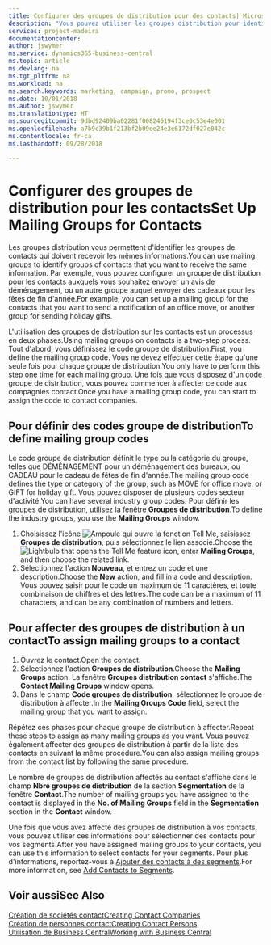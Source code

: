 ```yaml
---
title: Configurer des groupes de distribution pour des contacts| Microsoft Docs
description: "Vous pouvez utiliser les groupes distribution pour identifier les groupes contacts qui doivent recevoir les mêmes informations, par exemple, pour une promotion marketing ou une promotion."
services: project-madeira
documentationcenter: 
author: jswymer
ms.service: dynamics365-business-central
ms.topic: article
ms.devlang: na
ms.tgt_pltfrm: na
ms.workload: na
ms.search.keywords: marketing, campaign, promo, prospect
ms.date: 10/01/2018
ms.author: jswymer
ms.translationtype: HT
ms.sourcegitcommit: 9dbd92409ba02281f008246194f3ce0c53e4e001
ms.openlocfilehash: a7b9c39b1f213bf2b09ee24e3e6172df027e042c
ms.contentlocale: fr-ca
ms.lasthandoff: 09/28/2018

---
```

# <a name="set-up-mailing-groups-for-contacts"></a><span data-ttu-id="13cfb-103">Configurer des groupes de distribution pour les contacts</span><span class="sxs-lookup"><span data-stu-id="13cfb-103">Set Up Mailing Groups for Contacts</span></span>
<span data-ttu-id="13cfb-104">Les groupes distribution vous permettent d'identifier les groupes de contacts qui doivent recevoir les mêmes informations.</span><span class="sxs-lookup"><span data-stu-id="13cfb-104">You can use mailing groups to identify groups of contacts that you want to receive the same information.</span></span> <span data-ttu-id="13cfb-105">Par exemple, vous pouvez configurer un groupe de distribution pour les contacts auxquels vous souhaitez envoyer un avis de déménagement, ou un autre groupe auquel envoyer des cadeaux pour les fêtes de fin d'année.</span><span class="sxs-lookup"><span data-stu-id="13cfb-105">For example, you can set up a mailing group for the contacts that you want to send a notification of an office move, or another group for sending holiday gifts.</span></span>

<span data-ttu-id="13cfb-106">L'utilisation des groupes de distribution sur les contacts est un processus en deux phases.</span><span class="sxs-lookup"><span data-stu-id="13cfb-106">Using mailing groups on contacts is a two-step process.</span></span> <span data-ttu-id="13cfb-107">Tout d'abord, vous définissez le code groupe de distribution.</span><span class="sxs-lookup"><span data-stu-id="13cfb-107">First, you define the mailing group code.</span></span> <span data-ttu-id="13cfb-108">Vous ne devez effectuer cette étape qu'une seule fois pour chaque groupe de distribution.</span><span class="sxs-lookup"><span data-stu-id="13cfb-108">You only have to perform this step one time for each mailing group.</span></span> <span data-ttu-id="13cfb-109">Une fois que vous disposez d'un code groupe de distribution, vous pouvez commencer à affecter ce code aux compagnies contact.</span><span class="sxs-lookup"><span data-stu-id="13cfb-109">Once you have a mailing group code, you can start to assign the code to contact companies.</span></span>

## <a name="to-define-mailing-group-codes"></a><span data-ttu-id="13cfb-110">Pour définir des codes groupe de distribution</span><span class="sxs-lookup"><span data-stu-id="13cfb-110">To define mailing group codes</span></span>
<span data-ttu-id="13cfb-111">Le code groupe de distribution définit le type ou la catégorie du groupe, telles que DÉMÉNAGEMENT pour un déménagement des bureaux, ou CADEAU pour le cadeau de fêtes de fin d'année.</span><span class="sxs-lookup"><span data-stu-id="13cfb-111">The mailing group code defines the type or category of the group, such as MOVE for office move, or GIFT for holiday gift.</span></span> <span data-ttu-id="13cfb-112">Vous pouvez disposer de plusieurs codes secteur d'activité.</span><span class="sxs-lookup"><span data-stu-id="13cfb-112">You can have several industry group codes.</span></span> <span data-ttu-id="13cfb-113">Pour définir les groupes de distribution, utilisez la fenêtre **Groupes de distribution**.</span><span class="sxs-lookup"><span data-stu-id="13cfb-113">To define the industry groups, you use the **Mailing Groups** window.</span></span>

1. <span data-ttu-id="13cfb-114">Choisissez l'icône ![Ampoule qui ouvre la fonction Tell Me](media/ui-search/search_small.png "Dites-moi ce que vous voulez faire"), saisissez **Groupes de distribution**, puis sélectionnez le lien associé.</span><span class="sxs-lookup"><span data-stu-id="13cfb-114">Choose the ![Lightbulb that opens the Tell Me feature](media/ui-search/search_small.png "Tell me what you want to do") icon, enter **Mailing Groups**, and then choose the related link.</span></span>
2. <span data-ttu-id="13cfb-115">Sélectionnez l'action **Nouveau**, et entrez un code et une description.</span><span class="sxs-lookup"><span data-stu-id="13cfb-115">Choose the **New** action, and fill in a code and description.</span></span> <span data-ttu-id="13cfb-116">Vous pouvez saisir pour le code un maximum de 11 caractères, et toute combinaison de chiffres et des lettres.</span><span class="sxs-lookup"><span data-stu-id="13cfb-116">The code can be a maximum of 11 characters, and can be any combination of numbers and letters.</span></span>

## <a name="AssignMailGroupContact"></a> <span data-ttu-id="13cfb-117">Pour affecter des groupes de distribution à un contact</span><span class="sxs-lookup"><span data-stu-id="13cfb-117">To assign mailing groups to a contact</span></span>
1. <span data-ttu-id="13cfb-118">Ouvrez le contact.</span><span class="sxs-lookup"><span data-stu-id="13cfb-118">Open the contact.</span></span>
2. <span data-ttu-id="13cfb-119">Sélectionnez l'action **Groupes de distribution**.</span><span class="sxs-lookup"><span data-stu-id="13cfb-119">Choose the **Mailing Groups** action.</span></span> <span data-ttu-id="13cfb-120">La fenêtre **Groupes distribution contact** s'affiche.</span><span class="sxs-lookup"><span data-stu-id="13cfb-120">The **Contact Mailing Groups** window opens.</span></span>
3. <span data-ttu-id="13cfb-121">Dans le champ **Code groupes de distribution**, sélectionnez le groupe de distribution à affecter.</span><span class="sxs-lookup"><span data-stu-id="13cfb-121">In the **Mailing Groups Code** field, select the mailing group that you want to assign.</span></span>

<span data-ttu-id="13cfb-122">Répétez ces phases pour chaque groupe de distribution à affecter.</span><span class="sxs-lookup"><span data-stu-id="13cfb-122">Repeat these steps to assign as many mailing groups as you want.</span></span> <span data-ttu-id="13cfb-123">Vous pouvez également affecter des groupes de distribution à partir de la liste des contacts en suivant la même procédure.</span><span class="sxs-lookup"><span data-stu-id="13cfb-123">You can also assign mailing groups from the contact list by following the same procedure.</span></span>

<span data-ttu-id="13cfb-124">Le nombre de groupes de distribution affectés au contact s'affiche dans le champ **Nbre groupes de distribution** de la section **Segmentation** de la fenêtre **Contact**.</span><span class="sxs-lookup"><span data-stu-id="13cfb-124">The number of mailing groups you have assigned to the contact is displayed in the **No. of Mailing Groups** field in the **Segmentation** section in the **Contact** window.</span></span>

<span data-ttu-id="13cfb-125">Une fois que vous avez affecté des groupes de distribution à vos contacts, vous pouvez utiliser ces informations pour sélectionner des contacts pour vos segments.</span><span class="sxs-lookup"><span data-stu-id="13cfb-125">After you have assigned mailing groups to your contacts, you can use this information to select contacts for your segments.</span></span> <span data-ttu-id="13cfb-126">Pour plus d'informations, reportez-vous à [Ajouter des contacts à des segments](marketing-add-contact-segment.md).</span><span class="sxs-lookup"><span data-stu-id="13cfb-126">For more information, see [Add Contacts to Segments](marketing-add-contact-segment.md).</span></span>

## <a name="see-also"></a><span data-ttu-id="13cfb-127">Voir aussi</span><span class="sxs-lookup"><span data-stu-id="13cfb-127">See Also</span></span>
[<span data-ttu-id="13cfb-128">Création de sociétés contact</span><span class="sxs-lookup"><span data-stu-id="13cfb-128">Creating Contact Companies</span></span>](marketing-create-contact-companies.md)  
[<span data-ttu-id="13cfb-129">Création de personnes contact</span><span class="sxs-lookup"><span data-stu-id="13cfb-129">Creating Contact Persons</span></span>](marketing-create-contact-persons.md)  
[<span data-ttu-id="13cfb-130">Utilisation de Business Central</span><span class="sxs-lookup"><span data-stu-id="13cfb-130">Working with Business Central</span></span>](ui-work-product.md)

